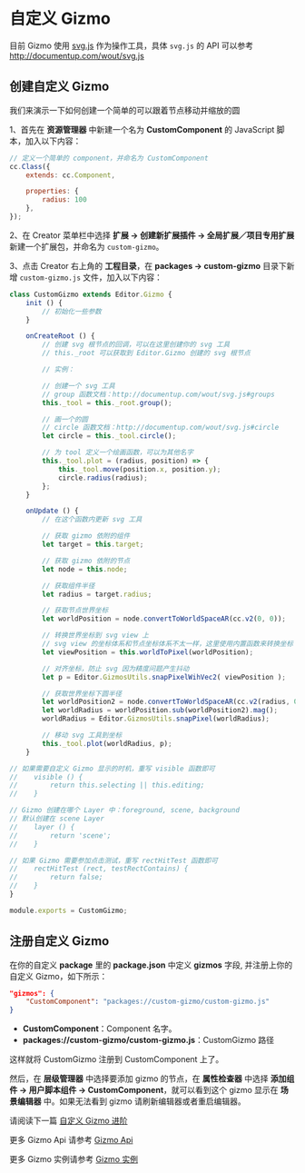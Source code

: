 # 自定义 Gizmo

目前 Gizmo 使用 [svg.js](https://github.com/svgdotjs/svg.js) 作为操作工具，具体 `svg.js` 的 API 可以参考 <http://documentup.com/wout/svg.js>

## 创建自定义 Gizmo

我们来演示一下如何创建一个简单的可以跟着节点移动并缩放的圆

1、首先在 **资源管理器** 中新建一个名为 **CustomComponent** 的 JavaScript 脚本，加入以下内容：

```javascript
// 定义一个简单的 component，并命名为 CustomComponent
cc.Class({
    extends: cc.Component,

    properties: {
        radius: 100
    },
});
```

2、在 Creator 菜单栏中选择 **扩展 -> 创建新扩展插件 -> 全局扩展／项目专用扩展** 新建一个扩展包，并命名为 `custom-gizmo`。

3、点击 Creator 右上角的 **工程目录**，在 **packages -> custom-gizmo** 目录下新增 `custom-gizmo.js` 文件，加入以下内容：

```javascript
class CustomGizmo extends Editor.Gizmo {
    init () {
        // 初始化一些参数
    }

    onCreateRoot () {
        // 创建 svg 根节点的回调，可以在这里创建你的 svg 工具
        // this._root 可以获取到 Editor.Gizmo 创建的 svg 根节点

        // 实例：

        // 创建一个 svg 工具
        // group 函数文档：http://documentup.com/wout/svg.js#groups
        this._tool = this._root.group();

        // 画一个的圆
        // circle 函数文档：http://documentup.com/wout/svg.js#circle
        let circle = this._tool.circle();

        // 为 tool 定义一个绘画函数，可以为其他名字
        this._tool.plot = (radius, position) => {
            this._tool.move(position.x, position.y);
            circle.radius(radius);
        };
    }

    onUpdate () {
        // 在这个函数内更新 svg 工具

        // 获取 gizmo 依附的组件
        let target = this.target;

        // 获取 gizmo 依附的节点
        let node = this.node;

        // 获取组件半径
        let radius = target.radius;

        // 获取节点世界坐标
        let worldPosition = node.convertToWorldSpaceAR(cc.v2(0, 0));

        // 转换世界坐标到 svg view 上
        // svg view 的坐标体系和节点坐标体系不太一样，这里使用内置函数来转换坐标
        let viewPosition = this.worldToPixel(worldPosition);

        // 对齐坐标，防止 svg 因为精度问题产生抖动
        let p = Editor.GizmosUtils.snapPixelWihVec2( viewPosition );

        // 获取世界坐标下圆半径
        let worldPosition2 = node.convertToWorldSpaceAR(cc.v2(radius, 0));
        let worldRadius = worldPosition.sub(worldPosition2).mag();
        worldRadius = Editor.GizmosUtils.snapPixel(worldRadius);

        // 移动 svg 工具到坐标
        this._tool.plot(worldRadius, p);
    }

// 如果需要自定义 Gizmo 显示的时机，重写 visible 函数即可
//    visible () {
//        return this.selecting || this.editing;
//    }

// Gizmo 创建在哪个 Layer 中：foreground, scene, background
// 默认创建在 scene Layer
//    layer () {
//        return 'scene';
//    }

// 如果 Gizmo 需要参加点击测试，重写 rectHitTest 函数即可
//    rectHitTest (rect, testRectContains) {
//        return false;
//    }
}

module.exports = CustomGizmo;
```

## 注册自定义 Gizmo

在你的自定义 **package** 里的 **package.json** 中定义 **gizmos** 字段, 并注册上你的自定义 Gizmo，如下所示：

```json
"gizmos": {
    "CustomComponent": "packages://custom-gizmo/custom-gizmo.js"
}
```

- **CustomComponent**：Component 名字。
- **packages://custom-gizmo/custom-gizmo.js**：CustomGizmo 路径

这样就将 CustomGizmo 注册到 CustomComponent 上了。

然后，在 **层级管理器** 中选择要添加 gizmo 的节点，在 **属性检查器** 中选择 **添加组件 -> 用户脚本组件 -> CustomComponent**，就可以看到这个 gizmo 显示在 **场景编辑器** 中。如果无法看到 gizmo 请刷新编辑器或者重启编辑器。

请阅读下一篇 [自定义 Gizmo 进阶](custom-gizmo-advance.md)

更多 Gizmo Api 请参考 [Gizmo Api](api/editor-framework/renderer/gizmo.md)

更多 Gizmo 实例请参考 [Gizmo 实例](https://github.com/2youyou2/gizmo-example)
